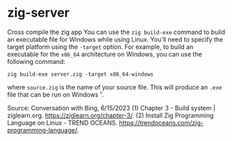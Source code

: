 # zig-server

Cross compile the zig app
You can use the `zig build-exe` command to build an executable file for Windows while using Linux. You'll need to specify the target platform using the `-target` option. For example, to build an executable for the `x86_64` architecture on Windows, you can use the following command: 
```bach
zig build-exe server.zig -target x86_64-windows
```
 where `source.zig` is the name of your source file. This will produce an `.exe` file that can be run on Windows ¹.

Source: Conversation with Bing, 6/15/2023
(1) Chapter 3 - Build system | ziglearn.org. https://ziglearn.org/chapter-3/.
(2) Install Zig Programming Language on Linux - TREND OCEANS. https://trendoceans.com/zig-programming-language/.
